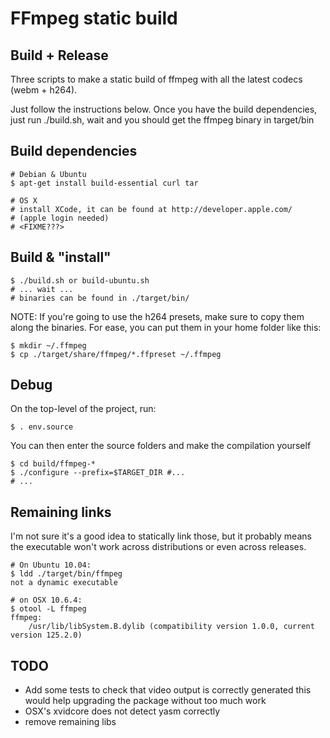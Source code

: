 FFmpeg static build
===================

Build + Release
---------------


Three scripts to make a static build of ffmpeg with all the latest codecs (webm + h264).

Just follow the instructions below. Once you have the build dependencies,
just run ./build.sh, wait and you should get the ffmpeg binary in target/bin

Build dependencies
------------------

    # Debian & Ubuntu
    $ apt-get install build-essential curl tar

	# OS X
	# install XCode, it can be found at http://developer.apple.com/
	# (apple login needed)
	# <FIXME???>

Build & "install"
-----------------

    $ ./build.sh or build-ubuntu.sh
    # ... wait ...
    # binaries can be found in ./target/bin/

NOTE: If you're going to use the h264 presets, make sure to copy them along the binaries. For ease, you can put them in your home folder like this:

    $ mkdir ~/.ffmpeg
    $ cp ./target/share/ffmpeg/*.ffpreset ~/.ffmpeg

Debug
-----

On the top-level of the project, run:

	$ . env.source
	
You can then enter the source folders and make the compilation yourself

	$ cd build/ffmpeg-*
	$ ./configure --prefix=$TARGET_DIR #...
	# ...

Remaining links
---------------

I'm not sure it's a good idea to statically link those, but it probably
means the executable won't work across distributions or even across releases.

    # On Ubuntu 10.04:
    $ ldd ./target/bin/ffmpeg 
	not a dynamic executable

    # on OSX 10.6.4:
    $ otool -L ffmpeg 
	ffmpeg:
		/usr/lib/libSystem.B.dylib (compatibility version 1.0.0, current version 125.2.0)

TODO
----

 * Add some tests to check that video output is correctly generated
   this would help upgrading the package without too much work
 * OSX's xvidcore does not detect yasm correctly
 * remove remaining libs
 
